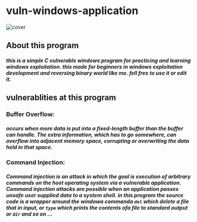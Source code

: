 # vuln-windows-application
![cover](https://pbs.twimg.com/media/FDdt-EoXIAAjzUR?format=jpg&name=900x900)

## About this program
##### this is a simple C vulnerable windows program for practicing and learning windows exploitation. this made for beginners in windows exploitation development and reversing binary world like me. fell free to use it or edit it.

## vulnerablities at this program

### Buffer Overflow:
##### occurs when more data is put into a fixed-length buffer than the buffer can handle. The extra information, which has to go somewhere, can overflow into adjacent memory space, corrupting or overwriting the data held in that space.

### Command Injection:
##### Command injection is an attack in which the goal is execution of arbitrary commands on the host operating system via a vulnerable application. Command injection attacks are possible when an application passes unsafe user supplied data to a system shell. in this program the source code is a wrapper around the windowa commanda ``` del ``` which delete a file that in input, or ``` type ``` which prints the contents ofa file to standard output or ``` dir ``` and so on ...
